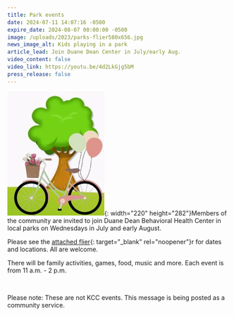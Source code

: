 ```yaml
---
title: Park events
date: 2024-07-11 14:07:16 -0500
expire_date: 2024-08-07 00:00:00 -0500
image: /uploads/2023/parks-flier580x656.jpg
news_image_alt: Kids playing in a park
article_lead: Join Duane Dean Center in July/early Aug.
video_content: false
video_link: https://youtu.be/4d2LkGjg5bM
press_release: false
---
```

![Park tree and bike](/uploads/2023/park-picture220x282.jpg "Park picture"){: width="220" height="282"}Members of the community are invited to join Duane Dean Behavioral Health Center in local parks on Wednesdays in July and early August.

Please see the [attached flier](/uploads/2023/Duane-Dean-Reimagine-Kankakee-Parks2024.pdf "Duane Dean-Parks-Events-2024"){: target="_blank" rel="noopener"}r for dates and locations.  All are welcome.

There will be family activities, games, food, music and more. Each event is from 11 a.m. - 2 p.m.

&nbsp;

Please note: These are not KCC events. This message is being posted as a community service.
